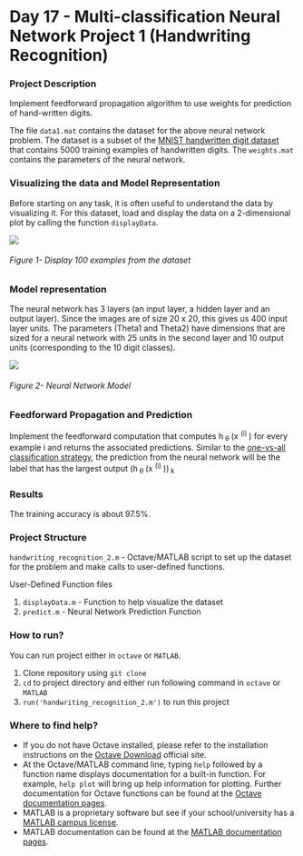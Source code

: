 # Day 17 - Multi-classification Neural Network Project 1 (Handwriting Recognition)

### Project Description
Implement feedforward propagation algorithm to use weights for prediction of hand-written digits.

The file `data1.mat` contains the dataset for the above neural network problem. The dataset is a subset of the [MNIST handwritten digit dataset](http://yann.lecun.com/exdb/mnist/) that contains 5000 training examples of handwritten digits.
The `weights.mat` contains the parameters of the neural network.

### Visualizing the data and Model Representation
Before starting on any task, it is often useful to understand the data by visualizing it. For this dataset, load and display the data on a 2-dimensional plot by calling the function `displayData`.


![](https://github.com/kritanjalijain/100_Days_0f_ML/blob/master/Day21_Projects/handwritten_digit_recognition_backpropagation/results/V1.png)
###### Figure 1- Display 100 examples from the dataset


### Model representation
The neural network has 3 layers (an input layer, a hidden layer and an output layer). Since the images are of size 20 x 20, this gives us 400 input layer units. 
The parameters (Theta1 and Theta2) have dimensions that are sized for a neural network with 25 units in the second layer and 10 output units (corresponding to the 10 digit classes).

![](https://github.com/kritanjalijain/100_Days_0f_ML/blob/master/Day21_Projects/handwritten_digit_recognition_backpropagation/results/feedfor.png)
###### Figure 2- Neural Network Model


### Feedforward Propagation and Prediction
Implement the feedforward computation that computes h<sub> &theta; </sub>(x <sup>(i) </sup>) for every example i and returns the associated predictions. Similar to the [one-vs-all classification strategy](https://github.com/kritanjalijain/100_Days_0f_ML/blob/master/Day16_Projects), the prediction from the neural network will be the label that has the largest output (h<sub> &theta; </sub>(x <sup>(i) </sup>))<sub> k </sub>

### Results
The training accuracy is about 97.5%.

### Project Structure 

`handwriting_recognition_2.m` - Octave/MATLAB script to set up the dataset for the problem and make calls to user-defined functions.

User-Defined Function files
1. `displayData.m` - Function to help visualize the dataset
1. `predict.m` - Neural Network Prediction Function

### How to run?
You can run project either in `octave` or `MATLAB`. 
1. Clone repository using `git clone `
2. `cd` to project directory and either run following command in `octave` or `MATLAB`
2. `run('handwriting_recognition_2.m')` to run this project

### Where to find help?
* If you do not have Octave installed, please refer to the installation instructions on the [Octave Download](https://www.gnu.org/software/octave/download.html) official site.
* At the Octave/MATLAB command line, typing `help` followed by a function name displays documentation for a built-in function. For example, `help plot` will bring up help information for plotting. Further documentation for Octave functions can be found at the [Octave documentation pages](https://octave.org/doc/v5.2.0/). 
* MATLAB is a proprietary software but see if your school/university has a [MATLAB campus license](https://in.mathworks.com/academia/tah-support-program/eligibility.html). 
* MATLAB documentation can be found at the [MATLAB documentation pages](https://in.mathworks.com/help/matlab/?refresh=true).


